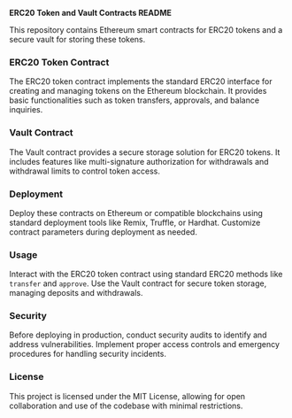 **ERC20 Token and Vault Contracts README**

This repository contains Ethereum smart contracts for ERC20 tokens and a secure vault for storing these tokens.

### ERC20 Token Contract

The ERC20 token contract implements the standard ERC20 interface for creating and managing tokens on the Ethereum blockchain. It provides basic functionalities such as token transfers, approvals, and balance inquiries.

### Vault Contract

The Vault contract provides a secure storage solution for ERC20 tokens. It includes features like multi-signature authorization for withdrawals and withdrawal limits to control token access.

### Deployment

Deploy these contracts on Ethereum or compatible blockchains using standard deployment tools like Remix, Truffle, or Hardhat. Customize contract parameters during deployment as needed.

### Usage

Interact with the ERC20 token contract using standard ERC20 methods like `transfer` and `approve`. Use the Vault contract for secure token storage, managing deposits and withdrawals.

### Security

Before deploying in production, conduct security audits to identify and address vulnerabilities. Implement proper access controls and emergency procedures for handling security incidents.

### License

This project is licensed under the MIT License, allowing for open collaboration and use of the codebase with minimal restrictions.
